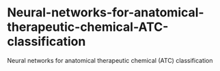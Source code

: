 # Neural-networks-for-anatomical-therapeutic-chemical-ATC-classification
Neural networks for anatomical therapeutic chemical (ATC) classification
